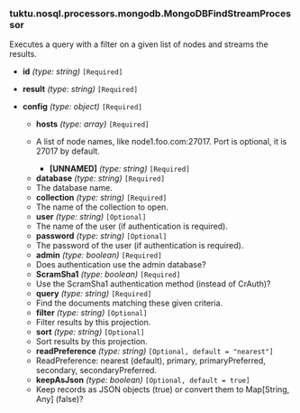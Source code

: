 ### tuktu.nosql.processors.mongodb.MongoDBFindStreamProcessor
Executes a query with a filter on a given list of nodes and streams the results.

  * **id** *(type: string)* `[Required]`

  * **result** *(type: string)* `[Required]`

  * **config** *(type: object)* `[Required]`

    * **hosts** *(type: array)* `[Required]`
    - A list of node names, like node1.foo.com:27017. Port is optional, it is 27017 by default.

      * **[UNNAMED]** *(type: string)* `[Required]`

    * **database** *(type: string)* `[Required]`
    - The database name.

    * **collection** *(type: string)* `[Required]`
    - The name of the collection to open.

    * **user** *(type: string)* `[Optional]`
    - The name of the user (if authentication is required).

    * **password** *(type: string)* `[Optional]`
    - The password of the user (if authentication is required).

    * **admin** *(type: boolean)* `[Required]`
    - Does authentication use the admin database?

    * **ScramSha1** *(type: boolean)* `[Required]`
    - Use the ScramSha1 authentication method (instead of CrAuth)?

    * **query** *(type: string)* `[Required]`
    - Find the documents matching these given criteria.

    * **filter** *(type: string)* `[Optional]`
    - Filter results by this projection.

    * **sort** *(type: string)* `[Optional]`
    - Sort results by this projection.

    * **readPreference** *(type: string)* `[Optional, default = "nearest"]`
    - ReadPreference: nearest (default), primary, primaryPreferred, secondary, secondaryPreferred.

    * **keepAsJson** *(type: boolean)* `[Optional, default = true]`
    - Keep records as JSON objects (true) or convert them to Map[String, Any] (false)?

